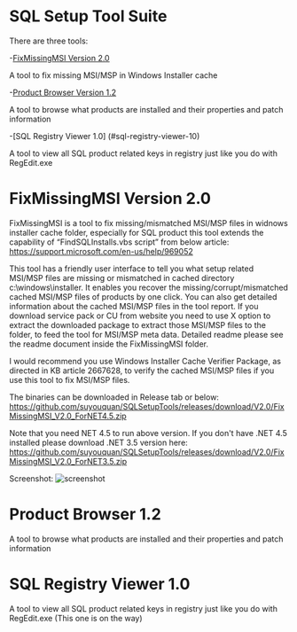 # SQL Setup Tool Suite
There are three tools:


-[FixMissingMSI Version 2.0](#fixmissingmsi-version-20)

A tool to fix missing MSI/MSP in Windows Installer cache



-[Product Browser Version 1.2](#product-browser-12)

A tool to browse what products are installed and their properties and patch information



-[SQL Registry Viewer 1.0] (#sql-registry-viewer-10)

A tool to view all SQL product related keys in registry just like you do with RegEdit.exe



# FixMissingMSI Version 2.0

FixMissingMSI is a tool to fix missing/mismatched MSI/MSP files in widnows installer cache folder, especially for SQL product this tool extends the capability of “FindSQLInstalls.vbs script” from below article:
https://support.microsoft.com/en-us/help/969052

This tool has a friendly user interface to tell you what setup related MSI/MSP files are missing or mismatched in cached directory c:\windows\installer. It enables you recover the missing/corrupt/mismatched cached MSI/MSP files of products by one click. You can also get detailed information about the cached MSI/MSP files in the tool report. If you download service pack or CU from website you need to use X option to extract the downloaded package to extract those MSI/MSP files to the folder, to feed the tool for MSI/MSP meta data. Detailed readme please see the readme document inside the FixMissingMSI folder.

I would recommend you  use Windows Installer Cache Verifier Package, as directed in KB article 2667628, to verify the cached  MSI/MSP files if you use this tool to fix MSI/MSP files.

The binaries can be downloaded in Release tab or below:
https://github.com/suyouquan/SQLSetupTools/releases/download/V2.0/FixMissingMSI_V2.0_ForNET4.5.zip

Note that you need NET 4.5 to run above version.
If you don't have .NET 4.5 installed please download .NET 3.5 version here:
https://github.com/suyouquan/SQLSetupTools/releases/download/V2.0/FixMissingMSI_V2.0_ForNET3.5.zip

Screenshot:
![screenshot](https://user-images.githubusercontent.com/35096859/35314819-939ae972-0103-11e8-8e32-f0f9bcc7475e.png)


# Product Browser 1.2
A tool to browse what products are installed and their properties and patch information

# SQL Registry Viewer 1.0
A tool to view all SQL product related keys in registry just like you do with RegEdit.exe
(This one is on the way)



